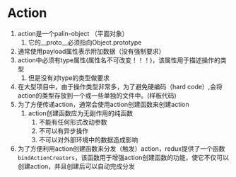 # Action

1. action是一个palin-object （平面对象）
     1. 它的__proto__必须指向Object.prototype
2. 通常使用payload属性表示附加数据（没有强制要求）
3. action中必须有type属性(属性名不可改变！！！)，该属性用于描述操作的类型
    1. 但是没有对type的类型做要求 
4. 在大型项目中，由于操作类型非常多，为了避免硬编码（hard code）,会将action的类型存放到一个或一些单独的文件中。(样板代码)
5. 为了方便传递action，通常会使用action创建函数来创建action  
    1. action创建函数应为无副作用的纯函数  
       1.  不能有任何形式改动参数
       2.  不可以有异步操作
       3.  不可以对外部环境中的数据造成影响 
6. 为了方便利用action创建函数来分发（触发）action，redux提供了一个函数 ```bindActionCreators```，该函数用于增强action创建函数的功能，使它不仅可以创建action，并且创建后可以自动完成分发 